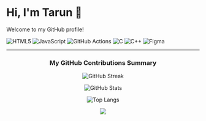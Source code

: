 # Hi, I'm Tarun 👋

Welcome to my GitHub profile!

<!-- Your GitHub cards can go here -->
<div>

<img alt="HTML5" src="https://img.shields.io/badge/-HTML5-E34F26?style=flat-square&logo=html5&logoColor=white" />
<img alt="JavaScript" src="https://img.shields.io/badge/-javascript-f7df1c?style=flat-square&logo=javascript&logoColor=black" />
<img alt="GitHub Actions" src="https://img.shields.io/badge/-Github_Actions-2088FF?style=flat-square&logo=github-actions&logoColor=white" />
<img alt="C" src="https://img.shields.io/badge/c-%2300599C.svg?style=for-the-badge&logo=c&logoColor=white">
<img alt="C++" src="https://img.shields.io/badge/c++-%2300599C.svg?style=for-the-badge&logo=c%2B%2B&logoColor=white">
<img alt="Figma" src="https://img.shields.io/badge/Figma-F24E1E?style=for-the-badge&logo=Figma&logoColor=FFFFFF" />

---
<div align="center">

### My GitHub Contributions Summary

![GitHub Streak](https://nirzak-streak-stats.vercel.app/?user=t4runjangra&theme=dark&hide_border=false)

![GitHub Stats](https://github-readme-stats.vercel.app/api?username=t4runjangra&hide_border=true&show_icons=true&bg_color=151515&title_color=fb4362&icon_color=fb4362&text_bold=false&text_color=9e9e9e)

![Top Langs](https://github-readme-stats.vercel.app/api/top-langs/?username=t4runjangra&theme=dark&hide_border=false&include_all_commits=false&count_private=false&layout=compact)

[![](https://visitcount.itsvg.in/api?id=t4runjangra&icon=0&color=6)](https://visitcount.itsvg.in)
</div>
</div>
